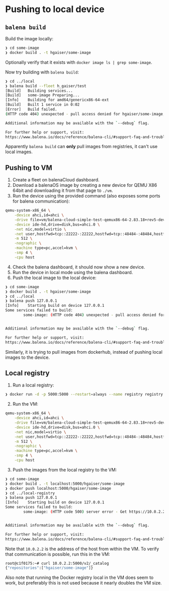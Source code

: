 # Pushing to local device

## `balena build`

Build the image locally:

```sh
❯ cd some-image
❯ docker build . -t hgaiser/some-image
```

Optionally verify that it exists with `docker image ls | grep some-image`.

Now try building with `balena build`:

```sh
❯ cd ../local
❯ balena build --fleet h_gaiser/test
[Build]   Building services...
[Build]   some-image Preparing...
[Info]    Building for amd64/genericx86-64-ext
[Build]   Built 1 service in 0:02
[Error]   Build failed.
(HTTP code 404) unexpected - pull access denied for hgaiser/some-image, repository does not exist or may require 'docker login': denied: requested access to the resource is denied

Additional information may be available with the `--debug` flag.

For further help or support, visit:
https://www.balena.io/docs/reference/balena-cli/#support-faq-and-troubleshooting
```

Apparently `balena build` can **only** pull images from registries, it can't use local images.

## Pushing to VM

1. Create a fleet on balenaCloud dashboard.
2. Download a balenaOS image by creating a new device for QEMU X86 64bit and downloading it from that page to `./vm`.
3. Run the device using the provided command (also exposes some ports for balena communication):

```sh
qemu-system-x86_64 \
	-device ahci,id=ahci \
	-drive file=vm/balena-cloud-simple-test-qemux86-64-2.83.18+rev5-dev-v12.10.3.img,media=disk,cache=none,format=raw,if=none,id=disk \
	-device ide-hd,drive=disk,bus=ahci.0 \
	-net nic,model=virtio \
	-net user,hostfwd=tcp::22222-:22222,hostfwd=tcp::48484-:48484,hostfwd=tcp::2375-:2375 \
	-m 512 \
	-nographic \
	-machine type=pc,accel=kvm \
	-smp 4 \
	-cpu host
```

4. Check the balena dashboard, it should now show a new device.
5. Run the device in local mode using the balena dashboard.
6. Push the local image to the local device:

```sh
❯ cd some-image
❯ docker build . -t hgaiser/some-image
❯ cd ../local
❯ balena push 127.0.0.1
[Info]    Starting build on device 127.0.0.1
Some services failed to build:
        some-image: (HTTP code 404) unexpected - pull access denied for hgaiser/some-image, repository does not exist or may require 'docker login': denied: requested access to the resource is denied


Additional information may be available with the `--debug` flag.

For further help or support, visit:
https://www.balena.io/docs/reference/balena-cli/#support-faq-and-troubleshooting
```

Similarly, it is trying to pull images from dockerhub, instead of pushing local images to the device.

## Local registry

1. Run a local registry:

```sh 
❯ docker run -d -p 5000:5000 --restart=always --name registry registry:2
```

2. Run the VM:

```sh
qemu-system-x86_64 \
	-device ahci,id=ahci \
	-drive file=vm/balena-cloud-simple-test-qemux86-64-2.83.18+rev5-dev-v12.10.3.img,media=disk,cache=none,format=raw,if=none,id=disk \
	-device ide-hd,drive=disk,bus=ahci.0 \
	-net nic,model=virtio \
	-net user,hostfwd=tcp::22222-:22222,hostfwd=tcp::48484-:48484,hostfwd=tcp::2375-:2375 \
	-m 512 \
	-nographic \
	-machine type=pc,accel=kvm \
	-smp 4 \
	-cpu host
```

3. Push the images from the local registry to the VM:

```sh
❯ cd some-image
❯ docker build . -t localhost:5000/hgaiser/some-image
❯ docker push localhost:5000/hgaiser/some-image
❯ cd ../local-registry
❯ balena push 127.0.0.1
[Info]    Starting build on device 127.0.0.1
Some services failed to build:
        some-image: (HTTP code 500) server error - Get https://10.0.2.2:5000/v2/: http: server gave HTTP response to HTTPS client


Additional information may be available with the `--debug` flag.

For further help or support, visit:
https://www.balena.io/docs/reference/balena-cli/#support-faq-and-troubleshooting
```

Note that `10.0.2.2` is the address of the host from within the VM.
To verify that communication is possible, run this in the VM:

```sh
root@c1f0175:~# curl 10.0.2.2:5000/v2/_catalog
{"repositories":["hgaiser/some-image"]}
```

Also note that running the Docker registry local in the VM does seem to work, but preferably this is not used because it nearly doubles the VM size.
